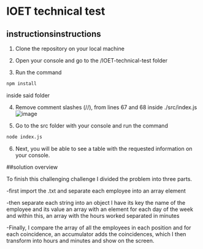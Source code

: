 # IOET technical test

## instructionsinstructions
1. Clone the repository on your local machine

2. Open your console and go to the /IOET-technical-test folder

3. Run the command 
```bash
npm install
``` 
inside said folder

4. Remove comment slashes (//),
from lines 67 and 68 inside ./src/index.js
![image](https://user-images.githubusercontent.com/70674906/150670955-b9eabdc5-a6c3-42ce-9fbd-69a1d712d4d7.png)

5. Go to the src folder with your console and run the command
```bash
node index.js
``` 

6. Next, you will be able to see a table with the requested information on your console.



##solution overview

To finish this challenging challenge I divided the problem into three parts.

-first import the .txt and separate each employee into an array element

-then separate each string into an object I have its key the name of the employee and its value an array with an element for each day of the week and within this, an array with the hours worked separated in minutes


-Finally, I compare the array of all the employees in each position and for each coincidence, an accumulator adds the coincidences, which I then transform into hours and minutes and show on the screen.




